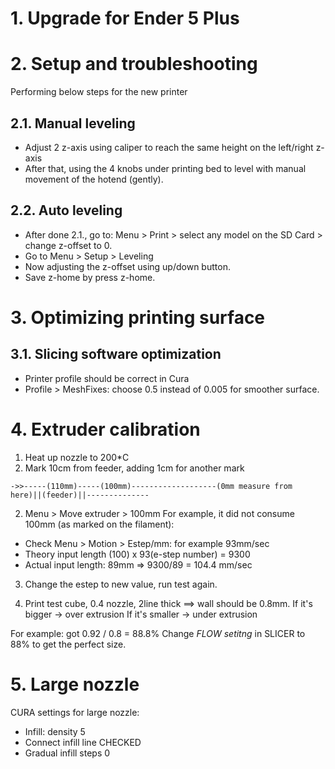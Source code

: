 # 1. Upgrade for Ender 5 Plus

# 2. Setup and troubleshooting
Performing below steps for the new printer
## 2.1. Manual leveling
- Adjust 2 z-axis using caliper to reach the same height on the left/right z-axis
- After that, using the 4 knobs under printing bed to level with manual movement of the hotend (gently).
## 2.2. Auto leveling
- After done 2.1., go to:
Menu > Print > select any model on the SD Card > change z-offset to 0.
- Go to Menu > Setup > Leveling
- Now adjusting the z-offset using up/down button.
- Save z-home by press z-home.

# 3. Optimizing printing surface
## 3.1. Slicing software optimization
- Printer profile should be correct in Cura
- Profile > MeshFixes: choose 0.5 instead of 0.005 for smoother surface.

# 4. Extruder calibration
1. Heat up nozzle to 200*C
2. Mark 10cm from feeder, adding 1cm for another mark
```
->>-----(110mm)-----(100mm)-------------------(0mm measure from here)||(feeder)||--------------
```
2. Menu > Move extruder > 100mm
For example, it did not consume 100mm (as marked on the filament):
- Check Menu > Motion > Estep/mm: for example 93mm/sec
- Theory input length (100) x 93(e-step number) = 9300
- Actual input length: 89mm => 9300/89 = 104.4 mm/sec

3. Change the estep to new value, run test  again.

4. Print test cube, 0.4 nozzle, 2line thick ==> wall should be 0.8mm.
If it's bigger -> over extrusion
If it's smaller -> under extrusion

For example: got 0.92 / 0.8 = 88.8% 
Change *FLOW setitng* in SLICER to 88% to get the perfect size.

# 5. Large nozzle
 CURA settings for large nozzle:
 - Infill: density 5
 - Connect infill line CHECKED
 - Gradual infill steps 0
